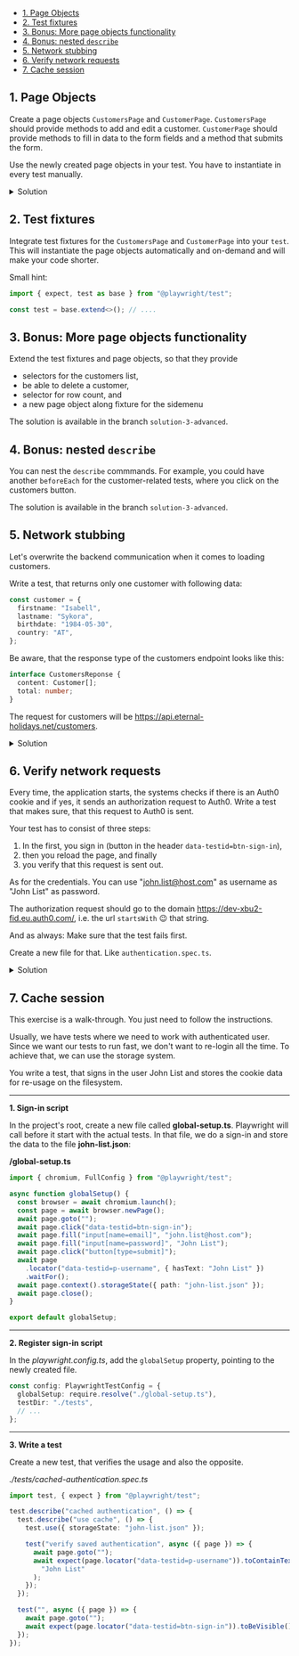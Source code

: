 - [1. Page Objects](#1-page-objects)
- [2. Test fixtures](#2-test-fixtures)
- [3. Bonus: More page objects functionality](#3-bonus-more-page-objects-functionality)
- [4. Bonus: nested `describe`](#4-bonus-nested-describe)
- [5. Network stubbing](#5-network-stubbing)
- [6. Verify network requests](#6-verify-network-requests)
- [7. Cache session](#7-cache-session)

## 1. Page Objects

Create a page objects `CustomersPage` and `CustomerPage`. `CustomersPage` should provide methods to add and edit a customer. `CustomerPage` should provide methods to fill in data to the form fields and a method that submits the form.

Use the newly created page objects in your test. You have to instantiate in every test manually.

<details>

<summary>Solution</summary>

**tests/page-objects/customers-page.ts**

```typescript
import { expect, Page } from "@playwright/test";

export class CustomersPage {
  constructor(private page: Page) {}

  async add(): Promise<void> {
    await this.page.click("data-testid=btn-add-customer");
  }

  async edit(name: string): Promise<void> {
    await this.locate(name).locator("data-testid=btn-edit").click();
  }
}
```

**tests/page-objects/customer-page.ts**

```typescript
import { Page } from "@playwright/test";

interface CustomerData {
  firstname?: string;
  lastname?: string;
  birthday?: Date;
  country?: string;
}

export class CustomerPage {
  constructor(private page: Page) {}

  async fillIn(customerData: CustomerData) {
    if (customerData.firstname !== undefined) {
      await this.page.fill("data-testid=inp-firstname", customerData.firstname);
    }

    if (customerData.lastname !== undefined) {
      await this.page.fill("data-testid=inp-lastname", customerData.lastname);
    }

    if (customerData.birthday !== undefined) {
      const day = customerData.birthday.getDate();
      const month = customerData.birthday.getMonth() + 1;
      const year = customerData.birthday.getFullYear();
      await this.page.fill(
        "data-testid=inp-birthdate",
        `${day}.${month}.${year}`
      );
    }

    if (customerData.country !== undefined) {
      await this.page.click("data-testid=inp-country");
      await this.page.click("mat-option >> text=Greece");
    }
  }

  async submit() {
    await this.page.click("data-testid=btn-submit");
  }
}
```

</details>

## 2. Test fixtures

Integrate test fixtures for the `CustomersPage` and `CustomerPage` into your `test`. This will instantiate the page objects automatically and on-demand and will make your code shorter.

Small hint:

```typescript
import { expect, test as base } from "@playwright/test";

const test = base.extend<>(); // ....
```

## 3. Bonus: More page objects functionality

Extend the test fixtures and page objects, so that they provide

- selectors for the customers list,
- be able to delete a customer,
- selector for row count, and
- a new page object along fixture for the sidemenu

The solution is available in the branch `solution-3-advanced`.

## 4. Bonus: nested `describe`

You can nest the `describe` commmands. For example, you could have another `beforeEach` for the customer-related tests, where you click on the customers button.

The solution is available in the branch `solution-3-advanced`.

## 5. Network stubbing

Let's overwrite the backend communication when it comes to loading customers.

Write a test, that returns only one customer with following data:

```typescript
const customer = {
  firstname: "Isabell",
  lastname: "Sykora",
  birthdate: "1984-05-30",
  country: "AT",
};
```

Be aware, that the response type of the customers endpoint looks like this:

```typescript
interface CustomersReponse {
  content: Customer[];
  total: number;
}
```

The request for customers will be <u>https://api.eternal-holidays.net/customers</u>.

<details>

<summary>Solution</summary>

**/tests/basics.spec.ts**

```typescript
test("should mock customers request with Isabell Sykora", async ({
  page,
  customersPage,
  sidemenuPage,
}) => {
  await page.click("data-testid=tgl-mock-customers");
  page.route("https://api.eternal-holidays.net/customers?page=1", (req) =>
    req.fulfill({
      contentType: "application/json",
      body: JSON.stringify({
        content: [
          {
            firstname: "Isabell",
            lastname: "Sykora",
            birthdate: "1984-05-30",
            country: "AT",
          },
        ],
        total: 1,
      }),
    })
  );

  await sidemenuPage.select("customers");
  await customersPage.assertRowCount(1);
});
```

</details>

## 6. Verify network requests

Every time, the application starts, the systems checks if there is an Auth0 cookie and if yes, it sends an authorization request to Auth0. Write a test that makes sure, that this request to Auth0 is sent.

Your test has to consist of three steps:

1. In the first, you sign in (button in the header `data-testid=btn-sign-in`),
2. then you reload the page, and finally
3. you verify that this request is sent out.

As for the credentials. You can use "john.list@host.com" as username as "John List" as password.

The authorization request should go to the domain <u>https://dev-xbu2-fid.eu.auth0.com/</u>, i.e. the url `startsWith` 😉 that string.

And as always: Make sure that the test fails first.

Create a new file for that. Like `authentication.spec.ts`.

<details>

<summary>Solution</summary>

**./tests/authentication.ts**

```typescript
import test, { expect } from "@playwright/test";

test.describe("Authentication", () => {
  test("auth0 authenticates when already signed in", async ({ page }) => {
    await page.goto("");
    await page.click("data-testid=btn-sign-in");
    await page.fill("input[name=email]", "john.list@host.com");
    await page.fill("input[name=password]", "John List");
    await page.click("button[type=submit]");
    await page
      .locator("data-testid=p-username", { hasText: "John List" })
      .waitFor();

    let authorizeRequestSent = false;
    await page.on("request", (req) => {
      if (req.url().startsWith("https://dev-xbu2-fid.eu.auth0.com/")) {
        authorizeRequestSent = true;
      }
    });
    await page.reload();

    await page
      .locator("data-testid=p-username", { hasText: "John List" })
      .waitFor();

    expect(authorizeRequestSent).toBe(true);
  });
});
```

</details>

## 7. Cache session

This exercise is a walk-through. You just need to follow the instructions.

Usually, we have tests where we need to work with authenticated user. Since we want our tests to run fast, we don't want to re-login all the time. To achieve that, we can use the storage system.

You write a test, that signs in the user John List and stores the cookie data for re-usage on the filesystem.

---

**1. Sign-in script**

In the project's root, create a new file called **global-setup.ts**. Playwright will call before it start with the actual tests. In that file, we do a sign-in and store the data to the file **john-list.json**:

**/global-setup.ts**

```typescript
import { chromium, FullConfig } from "@playwright/test";

async function globalSetup() {
  const browser = await chromium.launch();
  const page = await browser.newPage();
  await page.goto("");
  await page.click("data-testid=btn-sign-in");
  await page.fill("input[name=email]", "john.list@host.com");
  await page.fill("input[name=password]", "John List");
  await page.click("button[type=submit]");
  await page
    .locator("data-testid=p-username", { hasText: "John List" })
    .waitFor();
  await page.context().storageState({ path: "john-list.json" });
  await page.close();
}

export default globalSetup;
```

---

**2. Register sign-in script**

In the _playwright.config.ts_, add the `globalSetup` property, pointing to the newly created file.

```typescript
const config: PlaywrightTestConfig = {
  globalSetup: require.resolve("./global-setup.ts"),
  testDir: "./tests",
  // ...
};
```

---

**3. Write a test**

Create a new test, that verifies the usage and also the opposite.

_./tests/cached-authentication.spec.ts_

```typescript
import test, { expect } from "@playwright/test";

test.describe("cached authentication", () => {
  test.describe("use cache", () => {
    test.use({ storageState: "john-list.json" });

    test("verify saved authentication", async ({ page }) => {
      await page.goto("");
      await expect(page.locator("data-testid=p-username")).toContainText(
        "John List"
      );
    });
  });

  test("", async ({ page }) => {
    await page.goto("");
    await expect(page.locator("data-testid=btn-sign-in")).toBeVisible();
  });
});
```
